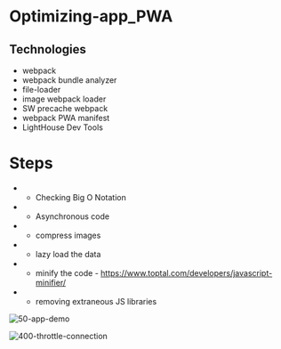 # Optimizing-app_PWA

## Technologies

- webpack
- webpack bundle analyzer
- file-loader
- image webpack loader
- SW precache webpack
- webpack PWA manifest
- LightHouse Dev Tools

# Steps
- - Checking Big O Notation
- - Asynchronous code
- - compress images
- - lazy load the data
- - minify the code - https://www.toptal.com/developers/javascript-minifier/
- - removing extraneous JS libraries

![50-app-demo](https://user-images.githubusercontent.com/80685266/157106739-50f576b9-4ce4-469a-938f-0e32a95fe68e.gif)


![400-throttle-connection](https://user-images.githubusercontent.com/80685266/157113754-ff51367f-bdd2-4214-886e-87c54e30532b.jpg)

